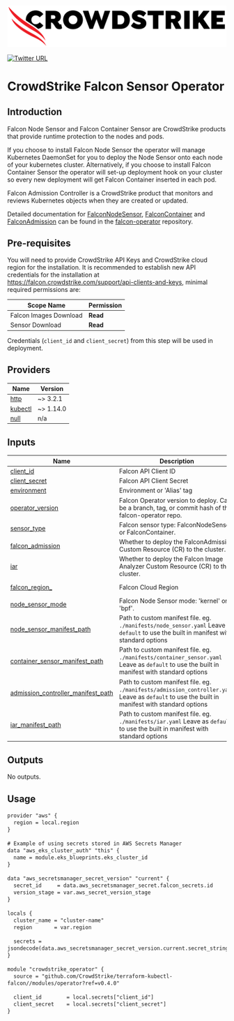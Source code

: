 <!-- BEGIN_TF_DOCS -->
![CrowdStrike FalconPy](https://raw.githubusercontent.com/CrowdStrike/falconpy/main/docs/asset/cs-logo.png)

[![Twitter URL](https://img.shields.io/twitter/url?label=Follow%20%40CrowdStrike&style=social&url=https%3A%2F%2Ftwitter.com%2FCrowdStrike)](https://twitter.com/CrowdStrike)<br/>

# CrowdStrike Falcon Sensor Operator

## Introduction

Falcon Node Sensor and Falcon Container Sensor are CrowdStrike products that provide runtime protection to the nodes and pods.

If you choose to install Falcon Node Sensor the operator will manage Kubernetes DaemonSet for you to deploy the Node Sensor onto each node of your kubernetes cluster. Alternatively, if you choose to install Falcon Container Sensor the operator will set-up deployment hook on your cluster so every new deployment will get Falcon Container inserted in each pod.

Falcon Admission Controller is a CrowdStrike product that monitors and reviews Kubernetes objects when they are created or updated.

Detailed documentation for [FalconNodeSensor](https://github.com/CrowdStrike/falcon-operator/tree/main/docs/resources/node), [FalconContainer](https://github.com/CrowdStrike/falcon-operator/tree/main/docs/resources/container) and [FalconAdmission](https://github.com/CrowdStrike/falcon-operator/blob/main/docs/resources/admission/README.md) can be found in the [falcon-operator](https://github.com/CrowdStrike/falcon-operator) repository.

## Pre-requisites

You will need to provide CrowdStrike API Keys and CrowdStrike cloud region for the installation. It is recommended to establish new API credentials for the installation at https://falcon.crowdstrike.com/support/api-clients-and-keys, minimal required permissions are:

| Scope Name                  | Permission |
|-----------------------------|------------|
| Falcon Images Download      | **Read**   |
| Sensor Download             | **Read**   |

Credentials (`client_id` and `client_secret`) from this step will be used in deployment.

## Providers

| Name | Version |
|------|---------|
| <a name="provider_http"></a> [http](#provider\_http) | ~> 3.2.1 |
| <a name="provider_kubectl"></a> [kubectl](#provider\_kubectl) | ~> 1.14.0 |
| <a name="provider_null"></a> [null](#provider\_null) | n/a |

## Inputs

| Name | Description | Type | Default | Required |
|------|-------------|------|---------|:--------:|
| <a name="input_client_id"></a> [client\_id](#input\_client\_id) | Falcon API Client ID | `string` | n/a | yes |
| <a name="input_client_secret"></a> [client\_secret](#input\_client\_secret) | Falcon API Client Secret | `string` | n/a | yes |
| <a name="input_environment"></a> [environment](#input\_environment) | Environment or 'Alias' tag | `string` | `"tf_module"` | no |
| <a name="input_operator_version"></a> [operator\_version](#input\_operator\_version) | Falcon Operator version to deploy. Can be a branch, tag, or commit hash of the falcon-operator repo. | `string` | `"v0.9.1"` | no |
| <a name="input_sensor_type"></a> [sensor\_type](#input\_sensor\_type) | Falcon sensor type: FalconNodeSensor or FalconContainer. | `string` | `"FalconNodeSensor"` | no |
| <a name="input_falcon_admission"></a> [falcon\_admission](#input\_falcon_admission) | Whether to deploy the FalconAdmission Custom Resource (CR) to the cluster. | `bool` | 'true' | no |
| <a name="input_iar"></a> [iar](#input\_iar) | Whether to deploy the Falcon Image Analyzer Custom Resource (CR) to the cluster. | `bool` | 'false' | no |
| <a name="input_falcon_region"></a> [falcon\_region_](#input\_falcon_\_region_) | Falcon Cloud Region | `string` | 'us-1' | yes if iar = true |
| <a name="input_node_sensor_mode"></a> [node\_sensor\_mode](#input\_node\_sensor\_mode) | Falcon Node Sensor mode: 'kernel' or 'bpf'. | `string` | `"bpf"` | no |
| <a name="input_node_sensor_manifest_path"></a> [node\_sensor\_manifest\_path](#input\_node\_sensor\_manifest\_path) | Path to custom manifest file. eg. `./manifests/node_sensor.yaml` Leave as `default` to use the built in manifest with standard options | `string` | `"default"` | no |
| <a name="input_container_sensor_manifest_path"></a> [container\_sensor\_manifest\_path](#input\_container\_sensor\_manifest\_path) | Path to custom manifest file. eg. `./manifests/container_sensor.yaml` Leave as `default` to use the built in manifest with standard options | `string` | `"default"` | no |
| <a name="input_admission_controller_manifest_path"></a> [admission\_controller\_manifest\_path](#input\_admission\_controller\_manifest\_path) | Path to custom manifest file. eg. `./manifests/admission_controller.yaml` Leave as `default` to use the built in manifest with standard options | `string` | `"default"` | no |
| <a name="input_iar_manifest_path"></a> [iar\_manifest\_path](#input\_iar\_manifest\_path) | Path to custom manifest file. eg. `./manifests/iar.yaml` Leave as `default` to use the built in manifest with standard options | `string` | `"default"` | no |

## Outputs

No outputs.

## Usage

```hcl
provider "aws" {
  region = local.region
}

# Example of using secrets stored in AWS Secrets Manager
data "aws_eks_cluster_auth" "this" {
  name = module.eks_blueprints.eks_cluster_id
}

data "aws_secretsmanager_secret_version" "current" {
  secret_id     = data.aws_secretsmanager_secret.falcon_secrets.id
  version_stage = var.aws_secret_version_stage
}

locals {
  cluster_name = "cluster-name"
  region       = var.region

  secrets = jsondecode(data.aws_secretsmanager_secret_version.current.secret_string)
}

module "crowdstrike_operator" {
  source = "github.com/CrowdStrike/terraform-kubectl-falcon//modules/operator?ref=v0.4.0"

  client_id        = local.secrets["client_id"]
  client_secret    = local.secrets["client_secret"]
}
```
<!-- END_TF_DOCS -->
